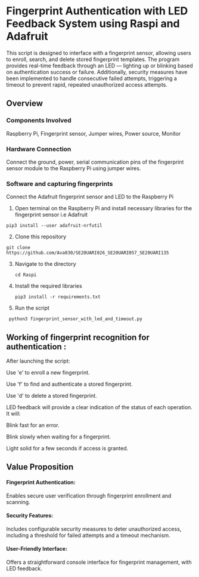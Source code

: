 # Fingerprint Authentication with LED Feedback System using Raspi and Adafruit

This script is designed to interface with a fingerprint sensor, allowing users to enroll, search, and delete stored fingerprint templates. The program provides real-time feedback through an LED — lighting up or blinking based on authentication success or failure. Additionally, security measures have been implemented to handle consecutive failed attempts, triggering a timeout to prevent rapid, repeated unauthorized access attempts.


## Overview  
### Components Involved 
Raspberry Pi, Fingerprint sensor, Jumper wires, Power source, Monitor 

### Hardware Connection
Connect the ground, power, serial communication pins of the fingerprint sensor module to the Raspberry Pi using jumper wires.

### Software and capturing fingerprints 
Connect the Adafruit fingerprint sensor and LED to the Raspberry Pi

1. Open terminal on the Raspberry Pi and install necessary libraries for the fingerprint sensor i.e Adafruit

```pip3 install --user adafruit-nrfutil```

2. Clone this repository

``` git clone https://github.com/Ava030/SE20UARI026_SE20UARI057_SE20UARI135 ```

3. Navigate to the directory

   ``` cd Raspi ```

4. Install the required libraries

   ``` pip3 install -r requirements.txt ```

5.  Run the script

``` python3 fingerprint_sensor_with_led_and_timeout.py```




## Working of  fingerprint recognition for authentication : 
After launching the script:

Use 'e' to enroll a new fingerprint.

Use 'f' to find and authenticate a stored fingerprint.

Use 'd' to delete a stored fingerprint.


LED feedback will provide a clear indication of the status of each operation. It will:

Blink fast for an error.

Blink slowly when waiting for a fingerprint.

Light solid for a few seconds if access is granted.




## Value Proposition
#### Fingerprint Authentication: 
Enables secure user verification through fingerprint enrollment and scanning.

#### Security Features: 
Includes configurable security measures to deter unauthorized access, including a threshold for failed attempts and a timeout mechanism.

#### User-Friendly Interface:
Offers a straightforward console interface for fingerprint management, with LED feedback.





